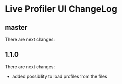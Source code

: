 # Live Profiler UI ChangeLog

## master

There are next changes:

## 1.1.0

There are next changes:

- added possibility to load profiles from the files

